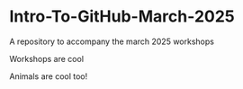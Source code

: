# Intro-To-GitHub-March-2025

A repository to accompany the march 2025 workshops



Workshops are cool



Animals are cool too!

